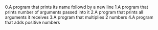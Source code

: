0.A program that prints its name followd by a new line
1.A program that prints number of arguments passed into it
2.A program that prints all arguments it receives
3.A program that multiplies 2 numbers
4.A program that adds positive numbers

